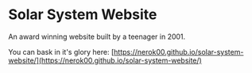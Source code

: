 # Solar System Website
An award winning website built by a teenager in 2001.

You can bask in it's glory here: [https://nerok00.github.io/solar-system-website/](https://nerok00.github.io/solar-system-website/)
